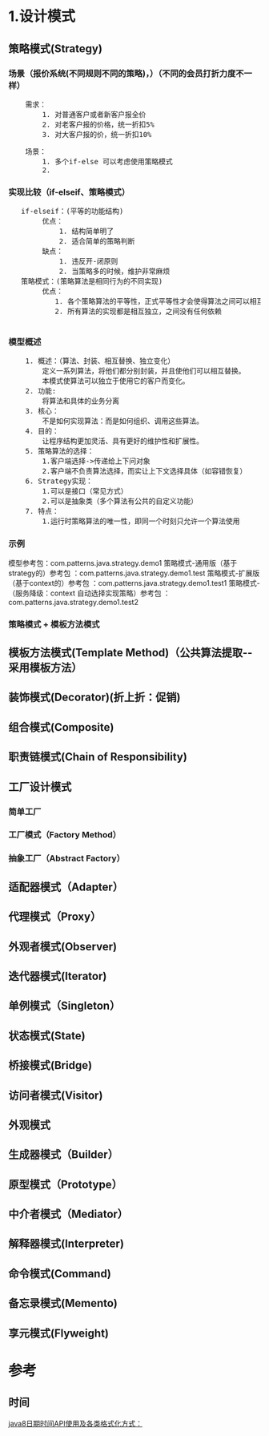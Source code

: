 # 1.设计模式

## 策略模式(Strategy)
### 场景（报价系统(不同规则不同的策略)，）（不同的会员打折力度不一样）
<pre>
    需求：
        1. 对普通客户或者新客户报全价
        2. 对老客户报的价格，统一折扣5%
        3. 对大客户报的价，统一折扣10%
</pre>
<pre>
    场景：
        1. 多个if-else 可以考虑使用策略模式
        2.
</pre>
### 实现比较（if-elseif、策略模式）
<pre>
   if-elseif：(平等的功能结构)
        优点：
            1. 结构简单明了
            2. 适合简单的策略判断
        缺点：
            1. 违反开-闭原则
            2. 当策略多的时候，维护非常麻烦   
   策略模式：(策略算法是相同行为的不同实现)
        优点：
           1. 各个策略算法的平等性，正式平等性才会使得算法之间可以相互的替换。
           2. 所有算法的实现都是相互独立，之间没有任何依赖  
                   
</pre>
### 模型概述
<pre>
    1. 概述：（算法、封装、相互替换、独立变化）
        定义一系列算法，将他们都分别封装，并且使他们可以相互替换。
        本模式使算法可以独立于使用它的客户而变化。
    2. 功能:
        将算法和具体的业务分离
    3. 核心：
        不是如何实现算法：而是如何组织、调用这些算法。
    4. 目的：
        让程序结构更加灵活、具有更好的维护性和扩展性。
    5. 策略算法的选择：
        1.客户端选择->传递给上下问对象
        2.客户端不负责算法选择，而实让上下文选择具体（如容错恢复）
    6. Strategy实现：
        1.可以是接口（常见方式）
        2.可以是抽象类（多个算法有公共的自定义功能）
    7. 特点：
        1.运行时策略算法的唯一性，即同一个时刻只允许一个算法使用
</pre> 
### 示例
模型参考包：com.patterns.java.strategy.demo1
策略模式-通用版（基于strategy的）参考包 ：com.patterns.java.strategy.demo1.test
策略模式-扩展版（基于context的）参考包 ：com.patterns.java.strategy.demo1.test1
策略模式-（服务降级：context 自动选择实现策略）参考包 ：com.patterns.java.strategy.demo1.test2
### 策略模式 + 模板方法模式

## 模板方法模式(Template Method)（公共算法提取--采用模板方法）

## 装饰模式(Decorator)(折上折：促销)
## 组合模式(Composite)

## 职责链模式(Chain of Responsibility)

## 工厂设计模式
### 简单工厂
### 工厂模式（Factory Method）
### 抽象工厂（Abstract Factory）

## 适配器模式（Adapter）
## 代理模式（Proxy）
## 外观者模式(Observer)
## 迭代器模式(Iterator)
## 单例模式（Singleton）
## 状态模式(State)
## 桥接模式(Bridge)
## 访问者模式(Visitor)


## 外观模式
## 生成器模式（Builder）
## 原型模式（Prototype）
## 中介者模式（Mediator）
## 解释器模式(Interpreter)
## 命令模式(Command)
## 备忘录模式(Memento)
## 享元模式(Flyweight)


# 参考
## 时间
[java8日期时间API使用及各类格式化方式：](https://blog.csdn.net/weixin_43928997/article/details/91974163)

